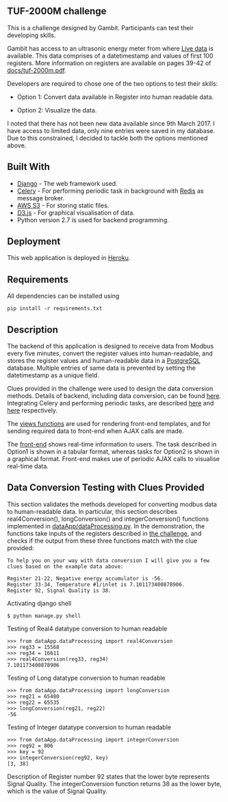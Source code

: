 ## TUF-2000M challenge

This is a challenge designed by Gambit. Participants can test their developing skills.

Gambit has access to an ultrasonic energy meter from where [Live data](http://tuftuf.gambitlabs.fi/feed.txt) is available. This data comprises of a datetimestamp and values of first 100 registers. More information on registers are available on pages 39-42 of [docs/tuf-2000m.pdf](https://github.com/gambit-labs/tuf-2000m/blob/master/docs/tuf-2000m.pdf).

Developers are required to chose one of the two options to test their skills:

- Option 1:
Convert data available in Register into human readable data.

- Option 2:
Visualize the data.

I noted that there has not been new data available since 9th March 2017. I have access to limited data, only nine entries were saved in my database. Due to this constrained, I decided to tackle both the options mentioned above.

## Built With

* [Django](https://www.djangoproject.com) - The web framework used.
* [Celery](http://celery.readthedocs.io/en/latest/) - For performing periodic task in background with [Redis](https://redis.io) as message broker.
* [AWS S3](https://aws.amazon.com/s3/) - For storing static files.
* [D3.js](https://d3js.org) - For graphical visualisation of data.
* Python version 2.7 is used for backend programming.

## Deployment

This web application is deployed in [Heroku](http://gambit-challenge.herokuapp.com).

## Requirements

All dependencies can be installed using
```
pip install -r requirements.txt
```

## Description

The backend of this application is designed to receive data from Modbus every five minutes, convert the register values into human-readable, and stores the register values and human-readable data in a [PostgreSQL](https://www.postgresql.org) database. Multiple entries of same data is prevented by setting the datetimestamp as a unique field.

Clues provided in the challenge were used to design the data conversion methods. Details of backend, including data conversion, can be found [here](option1/dataProcessing.py). Integrating Celery and performing periodic tasks, are described [here](gambitChallenge/celery.py) and [here](option1/tasks.py) respectively.

The [views functions](dataApp/dataProcessing.py) are used for rendering front-end templates, and for sending required data to front-end when AJAX calls are made.

The [front-end](http://gambit-challenge.herokuapp.com) shows real-time information to users. The task described in Option1 is shown in a tabular format, whereas tasks for Option2 is shown in a graphical format. Front-end makes use of periodic AJAX calls to visualise real-time data.


## Data Conversion Testing with Clues Provided

This section validates the methods developed for converting modbus data to human-readable data. In particular, this section describes real4Conversion(), longConversion() and integerConversion() functions implemented in [dataApp/dataProcessing.py](dataApp/dataProcessing.py). In the demonstration, the functions take inputs of the registers described in [the challenge](https://github.com/gambit-labs/tuf-2000m), and checks if the output from these three functions match with the clue provided:
```
To help you on your way with data conversion I will give you a few clues based on the example data above:

Register 21-22, Negative energy accumulator is -56.
Register 33-34, Temperature #1/inlet is 7.101173400878906.
Register 92, Signal Quality is 38.
```

Activating django shell
```
$ python manage.py shell
```

Testing of Real4 datatype conversion to human readable
```
>>> from dataApp.dataProcessing import real4Conversion
>>> reg33 = 15568
>>> reg34 = 16611
>>> real4Conversion(reg33, reg34)
7.101173400878906
```

Testing of Long datatype conversion to human readable
```
>>> from dataApp.dataProcessing import longConversion
>>> reg21 = 65480
>>> reg22 = 65535
>>> longConversion(reg21, reg22)
-56
```

Testing of Integer datatype conversion to human readable
```
>>> from dataApp.dataProcessing import integerConversion
>>> reg92 = 806
>>> key = 92
>>> integerConversion(reg92, key)
[3, 38]
```
Description of Register number 92 states that the lower byte represents Signal Quality. The integerConversion function returns 38 as the lower byte, which is the value of Signal Quality.
